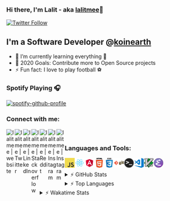 ### Hi there, I'm Lalit - aka [lalitmee][website]👋

[![Twitter Follow](https://img.shields.io/twitter/follow/lalitmee?color=1DA1F2&logo=twitter&style=for-the-badge)](https://twitter.com/intent/follow?original_referer=https%3A%2F%2Fgithub.com%2Flalitmee&screen_name=lalitmee)

## I'm a Software Developer @[koinearth](https://github.com/koinearth)

- 🌱 I’m currently learning everything 🤣
- 🥅 2020 Goals: Contribute more to Open Source projects
- ⚡ Fun fact: I love to play football ⚽

### Spotify Playing 🎧

[![spotify-github-profile](https://spotify-github-profile.vercel.app/api/view?uid=lkmee&cover_image=true&theme=novatorem)](https://spotify-github-profile.vercel.app/api/view?uid=lkmee&redirect=true)

### Connect with me:

[<img align="left" alt="lalitmee | website" width="22px" src="https://img.icons8.com/fluent/96/000000/domain.png" />][website]
[<img align="left" alt="lalitmee | Twitter" width="22px" src="https://img.icons8.com/color/96/000000/twitter-squared.png" />][twitter]
[<img align="left" alt="lalitmee | LinkedIn" width="22px" src="https://img.icons8.com/color/96/000000/linkedin.png" />][linkedin]
[<img align="left" alt="lalitmee | Stackoverflow" width="22px" src="https://img.icons8.com/color/96/000000/stackoverflow.png" />][stackoverflow]
[<img align="left" alt="lalitmee | Reddit" width="22px" src="https://img.icons8.com/color/96/000000/reddit.png" />][reddit]
[<img align="left" alt="lalitmee | Instagram" width="22px" src="https://img.icons8.com/color/96/000000/instagram-new.png" />][instagram]
[<img align="left" alt="lalitmee | Instagram" width="22px" src="https://img.icons8.com/color/96/000000/facebook.png" />][facebook]

<br />

### Languages and Tools:

<img align="left" alt="JavaScript" width="26px" src="https://raw.githubusercontent.com/github/explore/80688e429a7d4ef2fca1e82350fe8e3517d3494d/topics/javascript/javascript.png" />
<img align="left" alt="React" width="26px" src="https://raw.githubusercontent.com/github/explore/80688e429a7d4ef2fca1e82350fe8e3517d3494d/topics/react/react.png" />
<img align="left" alt="Angular" width="26px" src="https://raw.githubusercontent.com/github/explore/80688e429a7d4ef2fca1e82350fe8e3517d3494d/topics/angular/angular.png" />
<img align="left" alt="HTML5" width="26px" src="https://raw.githubusercontent.com/github/explore/80688e429a7d4ef2fca1e82350fe8e3517d3494d/topics/html/html.png" />
<img align="left" alt="CSS3" width="26px" src="https://raw.githubusercontent.com/github/explore/80688e429a7d4ef2fca1e82350fe8e3517d3494d/topics/css/css.png" />
<img align="left" alt="Git" width="26px" src="https://raw.githubusercontent.com/github/explore/80688e429a7d4ef2fca1e82350fe8e3517d3494d/topics/git/git.png" />
<img align="left" alt="Terminal" width="26px" src="https://raw.githubusercontent.com/github/explore/80688e429a7d4ef2fca1e82350fe8e3517d3494d/topics/terminal/terminal.png" />
<img align="left" alt="Visual Studio Code" width="26px" src="https://raw.githubusercontent.com/github/explore/80688e429a7d4ef2fca1e82350fe8e3517d3494d/topics/visual-studio-code/visual-studio-code.png" />
<img align="left" alt="Neovim" width="26px" src="https://raw.githubusercontent.com/github/explore/80688e429a7d4ef2fca1e82350fe8e3517d3494d/topics/vim/vim.png" />
<img align="left" alt="Neovim" width="26px" src="https://raw.githubusercontent.com/github/explore/80688e429a7d4ef2fca1e82350fe8e3517d3494d/topics/emacs/emacs.png" />

<br />
<br />

<details>
  <summary>⚡ GitHub Stats</summary>

  <img alt="lalitmee's GitHub Stats" src="https://github-readme-stats.codestackr.vercel.app/api?username=lalitmee&count_private=true&show_icons=true" />

</details>

<details>
  <summary>⚡ Top Languages</summary>

  <img alt="lalitmee's GitHub Stats" src="https://github-readme-stats.vercel.app/api/top-langs/?username=lalitmee&hide=emacs%20lisp&layout=compact" />

</details>

<details>
  <summary>⚡ Wakatime Stats</summary>

  <img alt="lalitmee's Wakatime Stats" src="https://github-readme-stats.vercel.app/api/wakatime?username=lalitmee" />

</details>

[konearth]: https://github.com/koinearth
[website]: https://lalitmee.github.io/portfolio
[twitter]: https://twitter.com/lalitmee
[instagram]: https://instagram.com/lalitmee
[linkedin]: https://linkedin.com/in/lalitmee
[stackoverflow]: https://stackoverflow.com/users/4515657/lalit-kumar
[facebook]: https://www.facebook.com/iamlalitmee
[reddit]: https://www.reddit.com/user/lalitmee
